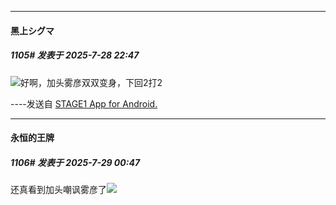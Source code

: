 ﻿
*****

####  黑上シグマ  
##### 1105#       发表于 2025-7-28 22:47

<img src="https://static.stage1st.com/image/smiley/face2017/067.png" referrerpolicy="no-referrer">好啊，加头雾彦双双变身，下回2打2

----发送自 [STAGE1 App for Android.](http://stage1.5j4m.com/?1.47)


*****

####  永恒的王牌  
##### 1106#       发表于 2025-7-29 00:47

还真看到加头嘲讽雾彦了<img src="https://static.stage1st.com/image/smiley/face2017/066.png" referrerpolicy="no-referrer">

